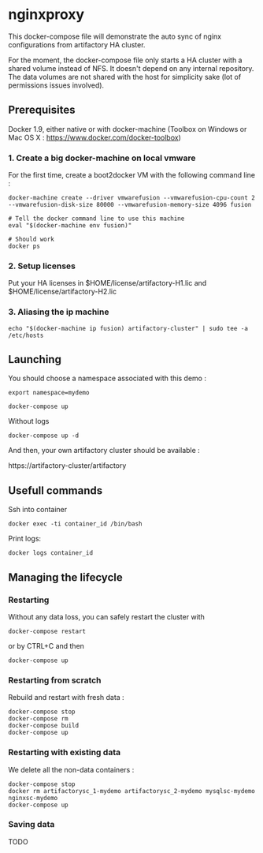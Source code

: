 # nginxproxy
This docker-compose file will demonstrate the auto sync of nginx configurations from artifactory HA cluster.

For the moment, the docker-compose file only starts a HA cluster with a shared volume instead of NFS. It doesn't depend on any internal repository.
The data volumes are not shared with the host for simplicity sake (lot of permissions issues involved).

## Prerequisites

Docker 1.9, either native or with docker-machine (Toolbox on Windows or Mac OS X : https://www.docker.com/docker-toolbox)

### 1. Create a big docker-machine on local vmware
For the first time, create a boot2docker VM with the following command line :

    docker-machine create --driver vmwarefusion --vmwarefusion-cpu-count 2 --vmwarefusion-disk-size 80000 --vmwarefusion-memory-size 4096 fusion

    # Tell the docker command line to use this machine
    eval "$(docker-machine env fusion)"

    # Should work
    docker ps

### 2. Setup licenses
Put your HA licenses in $HOME/license/artifactory-H1.lic and $HOME/license/artifactory-H2.lic

### 3. Aliasing the ip machine

    echo "$(docker-machine ip fusion) artifactory-cluster" | sudo tee -a /etc/hosts

## Launching
You should choose a namespace associated with this demo :
    
    export namespace=mydemo

    docker-compose up

Without logs
    
    docker-compose up -d

And then, your own artifactory cluster should be available :

https://artifactory-cluster/artifactory

## Usefull commands
Ssh into container 

    docker exec -ti container_id /bin/bash

Print logs:   

    docker logs container_id

## Managing the lifecycle

### Restarting 
Without any data loss, you can safely restart the cluster with

    docker-compose restart

or by CTRL+C and then

    docker-compose up

### Restarting from scratch
Rebuild and restart with fresh data :
    
    docker-compose stop
    docker-compose rm
    docker-compose build
    docker-compose up

### Restarting with existing data
We delete all the non-data containers :

    docker-compose stop
    docker rm artifactorysc_1-mydemo artifactorysc_2-mydemo mysqlsc-mydemo nginxsc-mydemo
    docker-compose up

### Saving data
TODO

